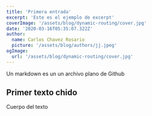 ```yaml
---
title: 'Primera entrada'
excerpt: 'Este es el ejemplo de excerpt'
coverImage: '/assets/blog/dynamic-routing/cover.jpg'
date: '2020-03-16T05:35:07.322Z'
author:
  name: Carlos Chavez Rosario
  picture: '/assets/blog/authors/jj.jpeg'
ogImage:
  url: '/assets/blog/dynamic-routing/cover.jpg'
---
```


Un markdown es un un archivo plano de Github

## Primer texto chido

Cuerpo del texto